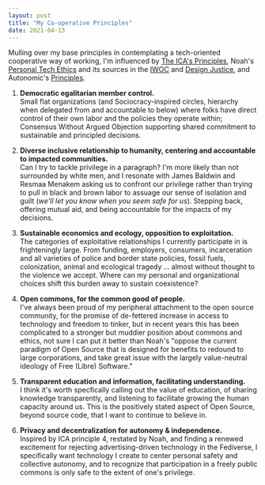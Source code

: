 ```yaml
---
layout: post
title: "My Co-operative Principles"
date: 2021-04-13
---
```


Mulling over my base principles in contemplating a tech-oriented cooperative way of working, I'm influenced by [The ICA's Principles](https://www.ica.coop/en/cooperatives/cooperative-identity#cooperative-principles), Noah's [Personal Tech Ethics](https://www.nthall.com/posts/personal-tech-ethics-audit/) and its sources in the [IWOC](https://incarceratedworkers.org/resources/iwoc-technology-policy) and [Design Justice](https://designjustice.org/read-the-principles), and Autonomic's [Principles](https://autonomic.zone/blog/our-founding-principles/).

1. **Democratic egalitarian member control.**<br> Small flat organizations (and Sociocracy-inspired circles, hierarchy when delegated from and accountable to below) where folks have direct control of their own labor and the policies they operate within; Consensus Without Argued Objection supporting shared commitment to sustainable and principled decisions.

2. **Diverse inclusive relationship to humanity, centering and accountable to impacted communities.**<br> Can I try to tackle privilege in a paragraph? I'm more likely than not surrounded by white men, and I resonate with James Baldwin and Resmaa Menakem asking us to confront our privilege rather than trying to pull in black and brown labor to assuage our sense of isolation and guilt (*we'll let you know when you seem safe for us*). Stepping back, offering mutual aid, and being accountable for the impacts of my decisions.

3. **Sustainable economics and ecology, opposition to exploitation.**<br> The categories of exploitative relationships I currently participate in is frighteningly large. From funding, employers, consumers, incarceration and all varieties of police and border state policies, fossil fuels, colonization, animal and ecological tragedy ... almost without thought to the violence we accept. Where can my personal and organizational choices shift this burden away to sustain coexistence?

4. **Open commons, for the common good of people.**<br> I've always been proud of my peripheral attachment to the open source community, for the promise of de-fettered increase in access to technology and freedom to tinker, but in recent years this has been complicated to a stronger but muddier position about commons and ethics, not sure I can put it better than Noah's "oppose the current paradigm of Open Source that is designed for benefits to redound to large corporations, and take great issue with the largely value-neutral ideology of Free (Libre) Software."

5. **Transparent education and information, facilitating understanding.**<br> I think it's worth specfically calling out the value of education, of sharing knowledge transparently, and listening to facilitate growing the human capacity around us. This is the positively stated aspect of Open Source, beyond source code, that I want to continue to believe in.

6. **Privacy and decentralization for autonomy & independence.**<br> Inspired by ICA principle 4, restated by Noah, and finding a renewed excitement for rejecting advertising-driven technology in the Fediverse, I specifically want technology I create to center personal safety and collective autonomy, and to recognize that participation in a freely public commons is only safe to the extent of one's privilege.


